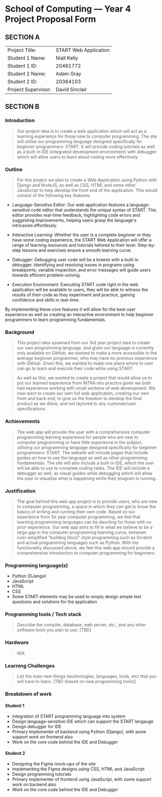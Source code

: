 # School of Computing &mdash; Year 4 Project Proposal Form


## SECTION A

|                     |                       |
|---------------------|-----------------------|
|Project Title:       | START Web Application |
|Student 1 Name:      | Niall Kelly           |
|Student 1 ID:        | 20461772              |
|Student 2 Name:      | Adam Gray             |
|Student 2 ID:        | 20364103              |
|Project Supervisor:  | David Sinclair        |


## SECTION B


### Introduction

> Our project idea is to create a web application which will act as a learning experience for those new to computer programming. The site will utilise our programming language designed specifically for beginner programmers: START. It will provide coding tutorials as well as a built-in IDE (integrated development environment) with debugger which will allow users to learn about coding more effectively.

### Outline

> For this project we plan to create a Web Application using Python with Django and NodeJS, as well as CSS, HTML and some other JavaScript to help develop the front end of the application. This would consist of the following key features:

* Language-Sensitive Editor: Our web application features a language-sensitive code editor that understands the unique syntax of START. This editor provides real-time feedback, highlighting code errors and suggesting improvements, helping users grasp the language's intricacies effortlessly.

* Interactive Learning: Whether the user is a complete beginner or they have some coding experience, the START Web Application will offer a range of learning resources and tutorials tailored to their level. Step-by-step lessons and exercises ensure a smooth learning curve.

* Debugger: Debugging user code will be a breeze with a built-in debugger. Identifying and resolving issues in programs using breakpoints, variable inspection, and error messages will guide users towards efficient problem-solving.

* Execution Environment: Executing START code right in the web application will be available to users, they will be able to witness the results of their code as they experiment and practice, gaining confidence and skills in real-time.

By implementing these core features it will allow for the best user experience as well as creating an interactive environment to help beginner programmers to learn programming fundamentals.

### Background

> This project idea spawned from our 3rd year project idea to create our own programming language, and given our language is currently only available on GitHub, we wanted to make a more accessible to the average beginner programmer, who may have no previous experience with GitHub. Given this, we wanted to make one place where to user can go to learn and execute their code while using START.

> As well as this, we wanted to create a project that would allow us to put our learned experience from INTRA into practice given we both had experience working with small sections of web development. We now want to create our own full web application, creating our own front and back end, to give us the freedom to develop the final product as we disire, and not taylored to any customer/user specifications.

### Achievements

> The web app will provide the user with a comprehensive computer programming learning experience for people who are new to computer programming or have little experience in the subject, utilising our programming language designed specifically for beginner programmers: START. The website will include pages that include guides on how to use the language as well as other programming fundamentals. The site will also include a built-in IDE, which the user will be able to use to complete coding tasks. The IDE will include a debugger as well, as visual guides while debugging which will allow the user to visualise what is happening while their program is running.

### Justification

> The goal behind this web app project is to provide users, who are new to computer programming, a space in which they can get to know the basics of writing and running their own code. Based on our experience from 1st year computer programming, we feel that learning programming languages can be daunting for those with no prior experience. Our web app aims to fill in what we believe to be a large gap in the computer programming learning curve, between over-simplified "building block" style programming such as Scratch and actual programming languages such as Python. With the functionality discussed above, we feel this web app should provide a comprehensive introduction to computer programming for beginners. 

### Programming language(s)

* Python (DJango)
* JavaScript
* HTML
* CSS
* Some START elements may be used to simply design simple test questions and solutions for the application

### Programming tools / Tech stack

> Describe the compiler, database, web server, etc., and any other software tools you plan to use. [TBD]

### Hardware

> N/A

### Learning Challenges

> List the main new things (technologies, languages, tools, etc) that you will have to learn. [TBD (based on new programming tools)]

### Breakdown of work

#### Student 1

* Integration of START programming language into system
* Design language-sensitive IDE which can support the START langauge
* Design debugger for IDE 
* Primary implementer of backend using Python (Django), with some support work on frontend also
* Work on the core code behind the IDE and Debugger

#### Student 2

* Designing the Figma mock-ups of the site
* Implementing the Figma designs using CSS, HTML and JavaScript
* Design programming tutorials
* Primary implementer of frontend using JavaScript, with some support work on backend also
* Work on the core code behind the IDE and Debugger

